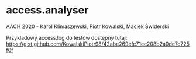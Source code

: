 # access.analyser
AACH 2020 - Karol Klimaszewski, Piotr Kowalski, Maciek Świderski

Przykładowy access.log do testów dostępny tutaj: https://gist.github.com/KowalskiPiotr98/42abe269efc71ec208b2a0dc7c725f0f
